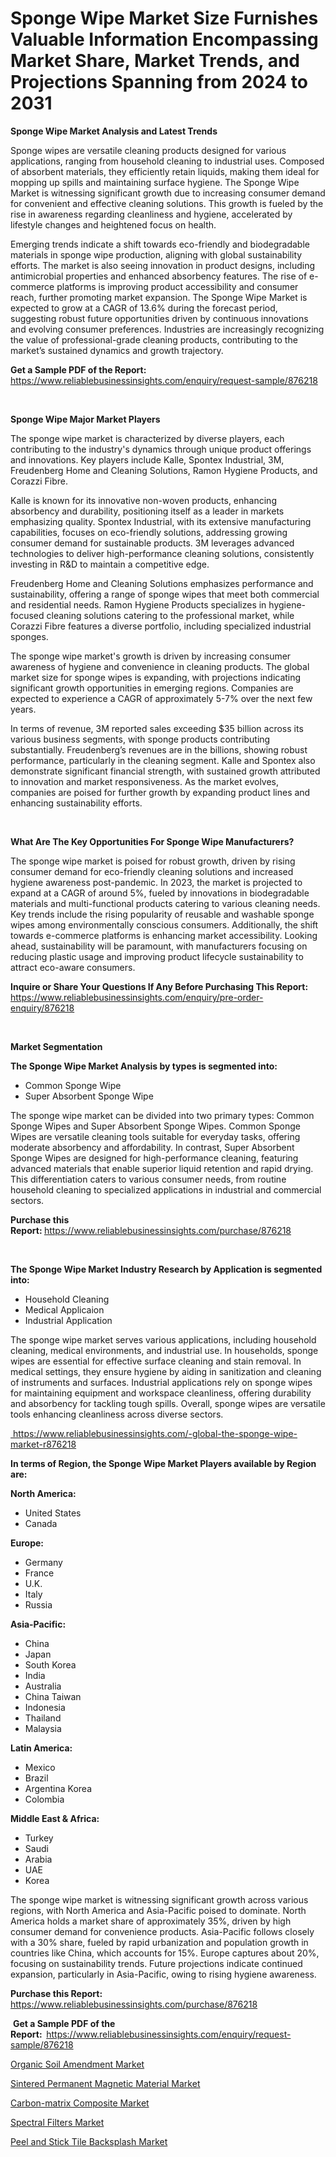 <p><h1>Sponge Wipe Market Size Furnishes Valuable Information Encompassing Market Share, Market Trends, and Projections Spanning from 2024 to 2031</h1></p><p><strong>Sponge Wipe Market Analysis and Latest Trends</strong></p>
<p><p>Sponge wipes are versatile cleaning products designed for various applications, ranging from household cleaning to industrial uses. Composed of absorbent materials, they efficiently retain liquids, making them ideal for mopping up spills and maintaining surface hygiene. The Sponge Wipe Market is witnessing significant growth due to increasing consumer demand for convenient and effective cleaning solutions. This growth is fueled by the rise in awareness regarding cleanliness and hygiene, accelerated by lifestyle changes and heightened focus on health.</p><p>Emerging trends indicate a shift towards eco-friendly and biodegradable materials in sponge wipe production, aligning with global sustainability efforts. The market is also seeing innovation in product designs, including antimicrobial properties and enhanced absorbency features. The rise of e-commerce platforms is improving product accessibility and consumer reach, further promoting market expansion. The Sponge Wipe Market is expected to grow at a CAGR of 13.6% during the forecast period, suggesting robust future opportunities driven by continuous innovations and evolving consumer preferences. Industries are increasingly recognizing the value of professional-grade cleaning products, contributing to the market’s sustained dynamics and growth trajectory.</p></p>
<p><strong>Get a Sample PDF of the Report:&nbsp;</strong> <a href="https://www.reliablebusinessinsights.com/enquiry/request-sample/876218">https://www.reliablebusinessinsights.com/enquiry/request-sample/876218</a></p>
<p>&nbsp;</p>
<p><strong>Sponge Wipe Major Market Players</strong></p>
<p><p>The sponge wipe market is characterized by diverse players, each contributing to the industry's dynamics through unique product offerings and innovations. Key players include Kalle, Spontex Industrial, 3M, Freudenberg Home and Cleaning Solutions, Ramon Hygiene Products, and Corazzi Fibre. </p><p>Kalle is known for its innovative non-woven products, enhancing absorbency and durability, positioning itself as a leader in markets emphasizing quality. Spontex Industrial, with its extensive manufacturing capabilities, focuses on eco-friendly solutions, addressing growing consumer demand for sustainable products. 3M leverages advanced technologies to deliver high-performance cleaning solutions, consistently investing in R&D to maintain a competitive edge.</p><p>Freudenberg Home and Cleaning Solutions emphasizes performance and sustainability, offering a range of sponge wipes that meet both commercial and residential needs. Ramon Hygiene Products specializes in hygiene-focused cleaning solutions catering to the professional market, while Corazzi Fibre features a diverse portfolio, including specialized industrial sponges.</p><p>The sponge wipe market's growth is driven by increasing consumer awareness of hygiene and convenience in cleaning products. The global market size for sponge wipes is expanding, with projections indicating significant growth opportunities in emerging regions. Companies are expected to experience a CAGR of approximately 5-7% over the next few years.</p><p>In terms of revenue, 3M reported sales exceeding $35 billion across its various business segments, with sponge products contributing substantially. Freudenberg’s revenues are in the billions, showing robust performance, particularly in the cleaning segment. Kalle and Spontex also demonstrate significant financial strength, with sustained growth attributed to innovation and market responsiveness. As the market evolves, companies are poised for further growth by expanding product lines and enhancing sustainability efforts.</p></p>
<p>&nbsp;</p>
<p><strong>What Are The Key Opportunities For Sponge Wipe Manufacturers?</strong></p>
<p><p>The sponge wipe market is poised for robust growth, driven by rising consumer demand for eco-friendly cleaning solutions and increased hygiene awareness post-pandemic. In 2023, the market is projected to expand at a CAGR of around 5%, fueled by innovations in biodegradable materials and multi-functional products catering to various cleaning needs. Key trends include the rising popularity of reusable and washable sponge wipes among environmentally conscious consumers. Additionally, the shift towards e-commerce platforms is enhancing market accessibility. Looking ahead, sustainability will be paramount, with manufacturers focusing on reducing plastic usage and improving product lifecycle sustainability to attract eco-aware consumers.</p></p>
<p><strong>Inquire or Share Your Questions If Any Before Purchasing This Report:</strong> <a href="https://www.reliablebusinessinsights.com/enquiry/pre-order-enquiry/876218">https://www.reliablebusinessinsights.com/enquiry/pre-order-enquiry/876218</a></p>
<p>&nbsp;</p>
<p><strong>Market Segmentation</strong></p>
<p><strong>The Sponge Wipe Market Analysis by types is segmented into:</strong></p>
<p><ul><li>Common Sponge Wipe</li><li>Super Absorbent Sponge Wipe</li></ul></p>
<p><p>The sponge wipe market can be divided into two primary types: Common Sponge Wipes and Super Absorbent Sponge Wipes. Common Sponge Wipes are versatile cleaning tools suitable for everyday tasks, offering moderate absorbency and affordability. In contrast, Super Absorbent Sponge Wipes are designed for high-performance cleaning, featuring advanced materials that enable superior liquid retention and rapid drying. This differentiation caters to various consumer needs, from routine household cleaning to specialized applications in industrial and commercial sectors.</p></p>
<p><strong>Purchase this Report:&nbsp;</strong><a href="https://www.reliablebusinessinsights.com/purchase/876218">https://www.reliablebusinessinsights.com/purchase/876218</a></p>
<p>&nbsp;</p>
<p><strong>The Sponge Wipe Market Industry Research by Application is segmented into:</strong></p>
<p><ul><li>Household Cleaning</li><li>Medical Applicaion</li><li>Industrial Application</li></ul></p>
<p><p>The sponge wipe market serves various applications, including household cleaning, medical environments, and industrial use. In households, sponge wipes are essential for effective surface cleaning and stain removal. In medical settings, they ensure hygiene by aiding in sanitization and cleaning of instruments and surfaces. Industrial applications rely on sponge wipes for maintaining equipment and workspace cleanliness, offering durability and absorbency for tackling tough spills. Overall, sponge wipes are versatile tools enhancing cleanliness across diverse sectors.</p></p>
<p><a href="https://www.reliablebusinessinsights.com/-global-the-sponge-wipe-market-r876218">&nbsp;https://www.reliablebusinessinsights.com/-global-the-sponge-wipe-market-r876218</a></p>
<p><strong>In terms of Region, the Sponge Wipe Market Players available by Region are:</strong></p>
<p>
    <p> <strong> North America: </strong>
        <ul>
            <li>United States</li>
            <li>Canada</li>
        </ul>
        </p> 
    <p> <strong> Europe: </strong>
        <ul>
            <li>Germany</li>
            <li>France</li>
            <li>U.K.</li>
            <li>Italy</li>
            <li>Russia</li>
        </ul>
        </p> 
    <p> <strong> Asia-Pacific: </strong>
        <ul>
            <li>China</li>
            <li>Japan</li>
            <li>South Korea</li>
            <li>India</li>
            <li>Australia</li>
            <li>China Taiwan</li>
            <li>Indonesia</li>
            <li>Thailand</li>
            <li>Malaysia</li>
        </ul>
        </p> 
    <p> <strong> Latin America: </strong>
        <ul>
            <li>Mexico</li>
            <li>Brazil</li>
            <li>Argentina Korea</li>
            <li>Colombia</li>
        </ul>
        </p> 
    <p> <strong> Middle East & Africa: </strong>
        <ul>
            <li>Turkey</li>
            <li>Saudi</li>
            <li>Arabia</li>
            <li>UAE</li>
            <li>Korea</li>
        </ul>
    </p>
    </p>
<p><p>The sponge wipe market is witnessing significant growth across various regions, with North America and Asia-Pacific poised to dominate. North America holds a market share of approximately 35%, driven by high consumer demand for convenience products. Asia-Pacific follows closely with a 30% share, fueled by rapid urbanization and population growth in countries like China, which accounts for 15%. Europe captures about 20%, focusing on sustainability trends. Future projections indicate continued expansion, particularly in Asia-Pacific, owing to rising hygiene awareness.</p></p>
<p><strong>Purchase this Report: </strong><a href="https://www.reliablebusinessinsights.com/purchase/876218">https://www.reliablebusinessinsights.com/purchase/876218</a></p>
<p>&nbsp;<strong>Get a Sample PDF of the Report:&nbsp;&nbsp;</strong><a href="https://www.reliablebusinessinsights.com/enquiry/request-sample/876218">https://www.reliablebusinessinsights.com/enquiry/request-sample/876218</a></p>
<p><strong></strong></p>
<p><p><a href="https://www.linkedin.com/pulse/mapping-organic-soil-amendment-market-trends-challenges-w20df?trackingId=XXFniAe64bx8sRdTAh35sA%3D%3D">Organic Soil Amendment Market</a></p><p><a href="https://medium.com/@jakobeblake56/sintered-permanent-magnetic-material-market-size-share-analysis-growth-trends-forecast-2024-8929dc5a910f">Sintered Permanent Magnetic Material Market</a></p><p><a href="https://medium.com/@lindakreitz382024/global-carbon-matrix-composite-market-focus-on-product-type-carbon-carbon-sic-sic-others-end-4aeb279d8cc5">Carbon-matrix Composite Market</a></p><p><a href="https://github.com/seamusocallaghan/Market-Research-Report-List-1/blob/main/spectral-filters-market.md">Spectral Filters Market</a></p><p><a href="https://www.linkedin.com/pulse/peel-stick-tile-backsplash-industry-insights-report-analyzing-tkhnc?trackingId=gOLRaN2uaT6PhNQnKc0MMg%3D%3D">Peel and Stick Tile Backsplash Market</a></p></p>